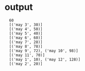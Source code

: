 # output
      60
      [('may 3', 30)]
      [('may 4', 50)]
      [('may 5', 40)]
      [('may 6', 60)]
      [('may 7', 28)]
      [('may 8', 78)]
      [('may 9', 72), ('may 10', 98)]
      [('may 11', 70)]
      [('may 1', 10), ('may 12', 128)]
      [('may 2', 20)]
